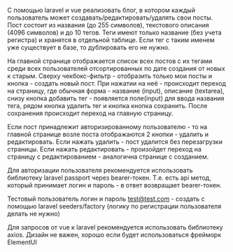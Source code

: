 С помощью laravel и vue реализовать блог, в котором каждый пользователь может создавать/редактировать/удалять свои посты.  Пост состоит из названия (до 255 символов), текстового описания (4096 символов) и до 10 тегов. Теги имеют только название (без учета регистра) и хранятся в отдельной таблице. Если тег с таким именем уже существует в базе, то дублировать его не нужно.

На главной странице отображается список всех постов с их тегами среди всех пользователей отсортированных по дате создания от новых к старым. Сверху чекбокс-фильтр - отобразить только мои посты и кнопка - создать новый пост. При нажатии на неё - происходит переход на страницу, где обычная форма - название (input), описание (textarea), снизу кнопка добавить тег - появляется поле(input) для ввода названия тега, рядом кнопка удалить тег и кнопка кнопка сохранить. После сохранения происходит переход на главную страницу.

Если пост принадлежит авторизированному пользователю - то на главной странице возле поста отображаются 2 кнопки - удалить и редактировать. Если нажать удалить - пост удалится без перезагрузки страницы. Если нажать редактировать - произойдет переход на страницу с редактированием - аналогична странице с созданием.

Для авторизации пользователя рекомендуется использовать библиотеку laravel passport через bearer-токен. Т.е. есть api метод, который принимает логин и пароль - в ответ возвращает bearer-токен.

Тестовый пользователь логин и пароль test@test.com - создать с помощью laravel seeders/factory (логику по регистрации пользователя делать не нужно)

Для запросов от vue к laravel рекомендуется использовать библиотеку axios. Дизайн не важен, хорошо если будет использоваться фрейморк ElementUI
